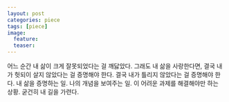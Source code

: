 ```yaml
---
layout: post
categories: piece
tags: [piece]
image:
  feature:
  teaser:
---
```


어느 순간 내 삶이 크게 잘못되었다는 걸 깨닳았다.
그래도 내 삶을 사랑한다면,
결국 내가 헛되이 살지 않았다는 걸 증명해야 한다.
결국 내가 틀리지 않았다는 걸 증명해야 한다.
내 삶을 증명하는 일. 나의 개념을 보여주는 일.
이 어려운 과제를 해결해야만 하는 상황.
굳건히 내 길을 가련다.
